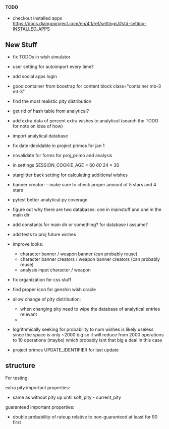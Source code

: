 #### TODO

- checkout installed apps <https://docs.djangoproject.com/en/4.1/ref/settings/#std-setting-INSTALLED_APPS>

## New Stuff

- fix TODOs in wish simulator
- user setting for autoimport every time?
- add social apps login
- good container from boostrap for content block  class="container mb-3 mt-3"
- find the most realistic pity distribution
- get rid of hash table from analytical?
- add extra data of percent extra wishes to analytical (search the TODO for note on idea of how)
- import analytical database
- fix date-decidable in project primos for jan 1
- novalidate for forms for proj_primo and analysis

- in settings SESSION_COOKIE_AGE = 60 *60* 24 * 30

- starglitter back setting for calculating additional wishes
- banner creator: - make sure to check proper amount of 5 stars and 4 stars

- pytest better analytical.py coverage
- figure out why there are two databases: one in mainstuff and one in the main dir
- add constants for main dir or something? for database i assume?
- add tests to proj future wishes

- improve looks:
  - character banner / weapon banner (can probably reuse)
  - character banner creators / weapon banner creators (can probably reuse)
  - analysis input character / weapon
- fix organization for css stuff
- find proper icon for genshin wish oracle

- allow change of pity distribution:
  - when changing pity need to wipe the database of analytical entries relevant
  -
- logrithmically seeking for probability to num wishes is likely useless since the space is only ~2000 big so it will reduce from 2000 operations to 10 operations (maybe) which probably isnt that big a deal in this case
- project primos UPDATE_IDENTIFIER for last update

## structure

For testing:

extra pity important properties:

- same as without pity up until soft_pity - current_pity

guaranteed important properties:

- double probability of rateup relative to non-guaranteed at least for 90 first
